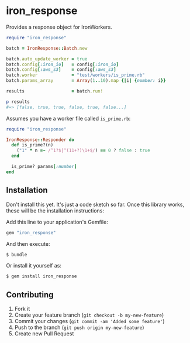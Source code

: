 # iron_response

Provides a response object for IronWorkers.

```ruby
require "iron_response"

batch = IronResponse::Batch.new

batch.auto_update_worker = true
batch.config[:iron_io]   = config[:iron_io]
batch.config[:aws_s3]    = config[:aws_s3]
batch.worker             = "test/workers/is_prime.rb"
batch.params_array       = Array(1..10).map {|i| {number: i}}

results                  = batch.run!

p results
#=> [false, true, true, false, true, false...]
```

Assumes you have a worker file called `is_prime.rb`:
```ruby
require "iron_response"

IronResponse::Responder do
  def is_prime?(n)
    ("1" * n =~ /^1?$|^(11+?)\1+$/) == 0 ? false : true
  end

  is_prime? params[:number]
end
```

## Installation

Don't install this yet. It's just a code sketch so far. Once this library works, these will be the installation instructions:

Add this line to your application's Gemfile:

```ruby
gem "iron_response"
```

And then execute:

```sh
$ bundle
```

Or install it yourself as:

```sh
$ gem install iron_response
```

## Contributing

1. Fork it
2. Create your feature branch (`git checkout -b my-new-feature`)
3. Commit your changes (`git commit -am 'Added some feature'`)
4. Push to the branch (`git push origin my-new-feature`)
5. Create new Pull Request
